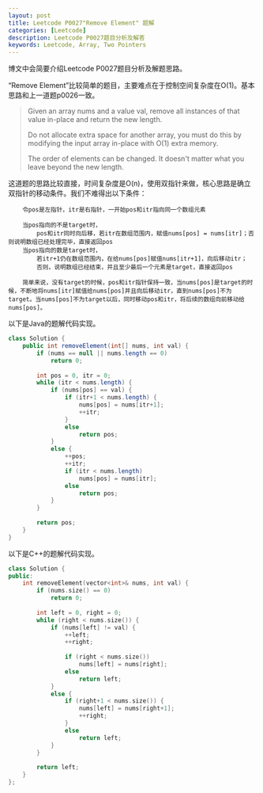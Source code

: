 ```yaml
---
layout: post
title: Leetcode P0027"Remove Element" 题解
categories: [Leetcode]
description: Leetcode P0027题目分析及解答
keywords: Leetcode, Array, Two Pointers
---
```


博文中会简要介绍Leetcode P0027题目分析及解题思路。

“Remove Element”比较简单的题目，主要难点在于控制空间复杂度在O(1)。基本思路和上一道题p0026一致。

> Given an array nums and a value val, remove all instances of that value in-place and return the new length.
> 
> Do not allocate extra space for another array, you must do this by modifying the input array in-place with O(1) extra memory.
> 
> The order of elements can be changed. It doesn't matter what you leave beyond the new length.

这道题的思路比较直接，时间复杂度是O(n)，使用双指针来做，核心思路是确立双指针的移动条件。我们不难得出以下条件：
```
    令pos是左指针，itr是右指针，一开始pos和itr指向同一个数组元素

    当pos指向的不是target时，
        pos和itr同时向后移，若itr在数组范围内，赋值nums[pos] = nums[itr]；否则说明数组已经处理完毕，直接返回pos
    当pos指向的数是target时，
        若itr+1仍在数组范围内，在给nums[pos]赋值nums[itr+1]，向后移动itr；
        否则，说明数组已经结束，并且至少最后一个元素是target，直接返回pos

    简单来说，没有target的时候，pos和itr指针保持一致，当nums[pos]是target的时候，不断地将nums[itr]赋值给nums[pos]并且向后移动itr，直到nums[pos]不为target。当nums[pos]不为target以后，同时移动pos和itr，将后续的数组向前移动给nums[pos]。
```

以下是Java的题解代码实现。
```java
class Solution {
    public int removeElement(int[] nums, int val) {
        if (nums == null || nums.length == 0)
            return 0;
        
        int pos = 0, itr = 0;
        while (itr < nums.length) {
            if (nums[pos] == val) {
                if (itr+1 < nums.length) {
                    nums[pos] = nums[itr+1];
                    ++itr;
                }
                else 
                    return pos;
            }
            else {
                ++pos;
                ++itr;
                if (itr < nums.length)
                    nums[pos] = nums[itr];
                else
                    return pos;
            }
        }
        
        return pos;
    }
}
```

以下是C++的题解代码实现。
```cpp
class Solution {
public:
    int removeElement(vector<int>& nums, int val) {
        if (nums.size() == 0)
            return 0;
        
        int left = 0, right = 0;
        while (right < nums.size()) {
            if (nums[left] != val) {
                ++left;
                ++right;
                
                if (right < nums.size())
                    nums[left] = nums[right];
                else
                    return left;
            }
            else {
                if (right+1 < nums.size()) {
                    nums[left] = nums[right+1];
                    ++right;
                }
                else 
                    return left;
            }
        }
        
        return left;
    }
};
```